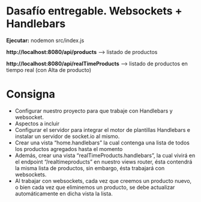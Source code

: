 # **Dasafío entregable. Websockets + Handlebars**

**Ejecutar:**   nodemon src/index.js


**http://localhost:8080/api/products**  --> listado de productos

**http://localhost:8080/api/realTimeProducts**  --> listado de productos en tiempo real (con Alta de producto)



# **Consigna**

* Configurar nuestro proyecto para que trabaje con Handlebars y websocket. 
* Aspectos a incluir 
* Configurar el servidor para integrar el motor de plantillas Handlebars e instalar un servidor de socket.io al mismo. 
* Crear una vista “home.handlebars” la cual contenga una lista de todos los productos agregados hasta el momento
* Además, crear una vista “realTimeProducts.handlebars”, la cual vivirá en el endpoint “/realtimeproducts” en nuestro views router, ésta contendrá la misma lista de productos, sin embargo, ésta trabajará con websockets. 
* Al trabajar con websockets, cada vez que creemos un producto nuevo, o bien cada vez que eliminemos un producto, se debe actualizar automáticamente en dicha vista la lista. 


